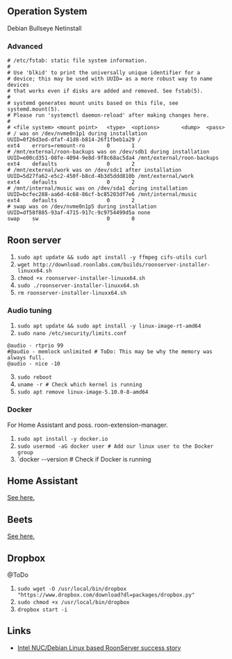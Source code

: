 ## Operation System

Debian Bullseye Netinstall

### Advanced

```
# /etc/fstab: static file system information.
#
# Use 'blkid' to print the universally unique identifier for a
# device; this may be used with UUID= as a more robust way to name devices
# that works even if disks are added and removed. See fstab(5).
#
# systemd generates mount units based on this file, see systemd.mount(5).
# Please run 'systemctl daemon-reload' after making changes here.
#
# <file system> <mount point>   <type>  <options>       <dump>  <pass>
# / was on /dev/nvme0n1p1 during installation
UUID=0f26d3ed-dfaf-41d8-b814-26f1fbeb1a29 /                             ext4    errors=remount-ro       0       1
# /mnt/external/roon-backups was on /dev/sdb1 during installation
UUID=e00cd351-08fe-4094-9e8d-9f8c68ac5da4 /mnt/external/roon-backups    ext4    defaults                0       2
# /mnt/external/work was on /dev/sdc1 after installation
UUID=5d27fa62-e5c2-450f-b8cd-4b3d5ddd810b /mnt/external/work            ext4    defaults                0       2
# /mnt/internal/music was on /dev/sda1 during installation
UUID=bcfec288-aa6d-4c68-86cf-bc85203df7e6 /mnt/internal/music           ext4    defaults                0       2
# swap was on /dev/nvme0n1p5 during installation
UUID=df58f885-93af-4715-917c-9c9754499d5a none                          swap    sw                      0       0
```

## Roon server

1. `sudo apt update && sudo apt install -y ffmpeg cifs-utils curl`
2. `wget http://download.roonlabs.com/builds/roonserver-installer-linuxx64.sh`
3. `chmod +x roonserver-installer-linuxx64.sh`
4. `sudo ./roonserver-installer-linuxx64.sh`
5. `rm roonserver-installer-linuxx64.sh`

### Audio tuning

1. `sudo apt update && sudo apt install -y linux-image-rt-amd64`
2. `sudo nano /etc/security/limits.conf`
```
@audio - rtprio 99
#@audio - memlock unlimited # ToDo: This may be why the memory was always full.
@audio - nice -10
``` 
3. `sudo reboot`
4. `uname -r # Check which kernel is running`
5. `sudo apt remove linux-image-5.10.0-8-amd64`

### Docker

For Home Assistant and poss. roon-extension-manager.

1. `sudo apt install -y docker.io`
2. `sudo usermod -aG docker user # Add our linux user to the Docker group`
3. `docker --version # Check if Docker is running

## Home Assistant

[See here.](https://github.com/florib779/Roon/blob/master/articles/home-assistant-smart-home.md)

## Beets

[See here.](https://github.com/florib779/beets-config)

## Dropbox

@ToDo

1. `sudo wget -O /usr/local/bin/dropbox "https://www.dropbox.com/download?dl=packages/dropbox.py"`
2. `sudo chmod +x /usr/local/bin/dropbox`
3. `dropbox start -i`

## Links

* [Intel NUC/Debian Linux based RoonServer success story](https://community.roonlabs.com/t/intel-nuc-debian-linux-based-roonserver-success-story/14074)
